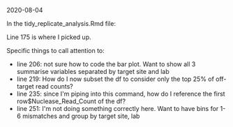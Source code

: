 2020-08-04

In the tidy_replicate_analysis.Rmd file: 

Line 175 is where I picked up. 

Specific things to call attention to:

- line 206: not sure how to code the bar plot. Want to show all 3 summarise variables separated by target site and lab
- line 219: How do I now subset the df to consider only the top 25% of off-target read counts?
- line 235: since I'm piping into this command, how do I reference the first row$Nuclease_Read_Count of the df?
- line 251: I'm not doing something correctly here. Want to have bins for 1-6 mismatches and group by target site, lab